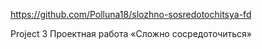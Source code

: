 https://github.com/Polluna18/slozhno-sosredotochitsya-fd



Project 3 Проектная работа «Сложно сосредоточиться»